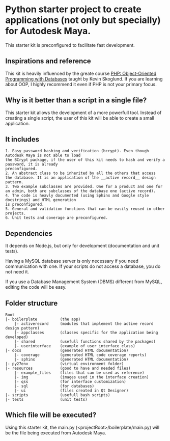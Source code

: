 # Python starter project to create applications (not only but specially) for Autodesk Maya.

This starter kit is preconfigured to facilitate fast development.

## Inspirations and reference
This kit is heavily influenced by the greate course
[PHP: Object-Oriented Programming with Databases](https://www.linkedin.com/learning/php-object-oriented-programming-with-databases)
taught by Kevin Skoglund. If you are learning about OOP, I highly recommend it
even if PHP is not your primary focus.

## Why is it better than a script in a single file?
This starter kit allows the development of a more powerfull tool. Instead of creating a single script, the user of this kit will be able to create a small application.

## It includes
    1. Easy password hashing and verification (bcrypt). Even though Autodesk Maya is not able to load
    the BCrypt package, if the user of this kit needs to hash and verify a password, it is already
    preconfigured.
    2. An abstract class to be inherited by all the others that access
    the database. It is an application of the __active record__ design pattern.
    3. Two example subclasses are provided. One for a product and one for
    an admin, both are subclasses of the database one (active record).
    4. The code is heavly documented (using Sphinx and Google style docstrings) and HTML generation
    is preconfigured.
    5. General and validation functions that can be easily reused in other
    projects.
    6. Unit tests and coverage are preconfigured.

## Dependencies
It depends on Node.js, but only for development (documentation and unit tests).

Having a MySQL database server is only necessary if you need communication with
one. If your scripts do not access a database, you do not need it.

If you use a Database Management System (DBMS) different from MySQL, editing the code will be easy.

## Folder structure
```
Root
|- boilerplate          (the app)
    |- activerecord     (modules that implement the active record design pattern)
    |- appclasses       (classes specific for the application being developed)
    |- shared           (usefull functions shared by the packages)
    |- userinterface    (example of user interface class)
|- docs                 (generated HTML documentation)
    |- coverage         (generated HTML code coverage reports)
    |- sphinx           (generated HTML documentation)
|- py27env              (virtual environment folder)
|- resources            (good to have and needed files)
    |- example_files    (files that can be used as reference)
    |- img              (images used in the interface creation)
    |- qss              (for interface customization)
    |- sql              (for databases)
    |- ui               (files created in Qt Designer)
|- scripts              (usefull bash scripts)
|- tests                (unit tests)

```

## Which file will be executed?
Using this starter kit, the main.py (\<projectRoot\>/boilerplate/main.py) will be
the file being executed from Autodesk Maya.


